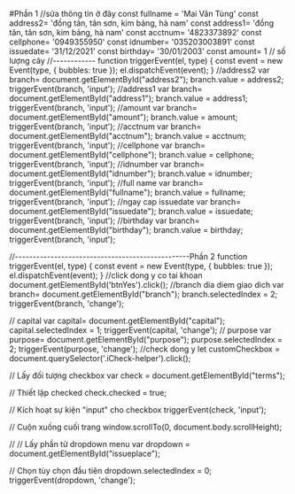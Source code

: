 #Phần 1
//sửa thông tin ở đây
const fullname = 'Mai Văn Tùng'
const address2= 'đồng tân, tân sơn, kim bảng, hà nam'
const address1= 'đồng tân, tân sơn, kim bảng, hà nam'
const acctnum= '4823373892'
const cellphone= '0949355950'
const idnumber= '035203003891'
const issuedate= '31/12/2021'
const birthday= '30/01/2003'
const amount= 1 // số lượng cây
//------------
function triggerEvent(el, type) {
    const event = new Event(type, { bubbles: true });
    el.dispatchEvent(event);
}
//address2
var branch= document.getElementById("address2");
branch.value = address2;
triggerEvent(branch, 'input');
//address1
var branch= document.getElementById("address1");
branch.value = address1;
triggerEvent(branch, 'input');
//amount
var branch= document.getElementById("amount");
branch.value = amount;
triggerEvent(branch, 'input');
//acctnum
var branch= document.getElementById("acctnum");
branch.value = acctnum;
triggerEvent(branch, 'input');
//cellphone
var branch= document.getElementById("cellphone");
branch.value = cellphone;
triggerEvent(branch, 'input');
//idnumber
var branch= document.getElementById("idnumber");
branch.value = idnumber;
triggerEvent(branch, 'input');
//full name
var branch= document.getElementById("fullname");
branch.value = fullname;
triggerEvent(branch, 'input');
//ngay cap issuedate
var branch= document.getElementById("issuedate");
branch.value = issuedate;
triggerEvent(branch, 'input');
//birthday
var branch= document.getElementById("birthday");
branch.value = birthday;
triggerEvent(branch, 'input');

//-------------------------------------------------Phần 2
function triggerEvent(el, type) {
    const event = new Event(type, { bubbles: true });
    el.dispatchEvent(event);
}
//click dong y co tai khoan
document.getElementById('btnYes').click();
//branch dia diem giao dich
var branch= document.getElementById("branch");
branch.selectedIndex = 2;
triggerEvent(branch, 'change');

// capital
var capital= document.getElementById("capital");
capital.selectedIndex = 1;
triggerEvent(capital, 'change');
// purpose
var purpose= document.getElementById("purpose");
purpose.selectedIndex = 2;
triggerEvent(purpose, 'change');
//check dong y
let customCheckbox = document.querySelector('.iCheck-helper').click();

// Lấy đối tượng checkbox
var check = document.getElementById("terms");

// Thiết lập checked
check.checked = true;

// Kích hoạt sự kiện "input" cho checkbox
triggerEvent(check, 'input');

// Cuộn xuống cuối trang
window.scrollTo(0, document.body.scrollHeight);

//
// Lấy phần tử dropdown menu
var dropdown = document.getElementById("issueplace");

// Chọn tùy chọn đầu tiên
dropdown.selectedIndex = 0;
triggerEvent(dropdown, 'change');

